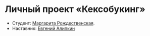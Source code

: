 # Личный проект «Кексобукинг»

- Студент: [Маргарита Рождественская](https://up.htmlacademy.ru/javascript/22/user/579741).
- Наставник: [Евгений Алипкин](https://htmlacademy.ru/profile/ealipkin)

